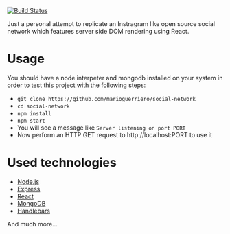 [![Build Status](https://travis-ci.org/marioguerriero/opengram.svg?branch=master)](https://travis-ci.org/marioguerriero/opengram)

Just a personal attempt to replicate an Instragram like open source social network which features server side DOM rendering using React.

# Usage
You should have a node interpeter and mongodb installed on your system in order to test this project with the following steps:
* `git clone https://github.com/marioguerriero/social-network`
* `cd social-network`
* `npm install`
* `npm start`
* You will see a message like `Server listening on port PORT`
* Now perform an HTTP GET request to http://localhost:PORT to use it

# Used technologies
* [Node.js](https://nodejs.org/)
* [Express](expressjs.com/)
* [React](https://facebook.github.io/react/)
* [MongoDB](https://www.mongodb.org/)
* [Handlebars](http://handlebarsjs.com/)

And much more...
